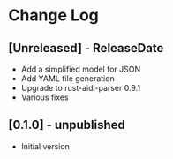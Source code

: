 # Change Log

<!-- next-header -->
## [Unreleased] - ReleaseDate

- Add a simplified model for JSON
- Add YAML file generation
- Upgrade to rust-aidl-parser 0.9.1
- Various fixes

## [0.1.0] - unpublished

- Initial version

